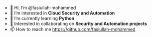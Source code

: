 - 👋 Hi, I’m @fasiullah-mohammed
- 👀 I’m interested in **Cloud Security and Automation**
- 🌱 I’m currently learning **Python**
- 💞️ Interested in collaborating on **Security and Automation projects**
- 📫 How to reach me https://github.com/fasiullah-mohammed

<!---
fasiullah-mohammed/fasiullah-mohammed is a ✨ special ✨ repository because its `README.md` (this file) appears on your GitHub profile.
You can click the Preview link to take a look at your changes.
--->
